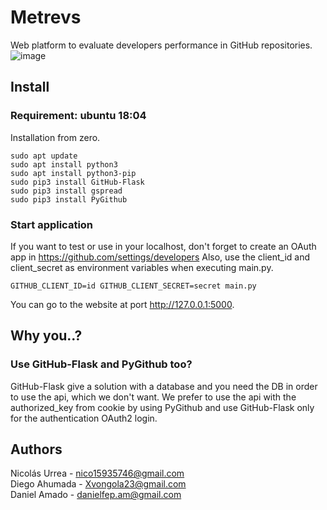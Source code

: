 # Metrevs
Web platform to evaluate developers performance in GitHub repositories.
![image](https://user-images.githubusercontent.com/69660332/122605133-a59bd300-d03c-11eb-877b-6b7589836048.png)

## Install
### Requirement: ubuntu 18:04
Installation from zero.
```
sudo apt update
sudo apt install python3
sudo apt install python3-pip
sudo pip3 install GitHub-Flask
sudo pip3 install gspread
sudo pip3 install PyGithub
```

### Start application
If you want to test or use in your localhost, don't forget to create an OAuth app in https://github.com/settings/developers
Also, use the client_id and client_secret as environment variables when executing main.py.

```
GITHUB_CLIENT_ID=id GITHUB_CLIENT_SECRET=secret main.py
```

You can go to the website at port http://127.0.0.1:5000.

## Why you..?
### Use GitHub-Flask and PyGithub too?
GitHub-Flask give a solution with a database and you need the DB in order to use the api, which we don't want. We prefer to use the api with the authorized_key from cookie by using PyGithub and use GitHub-Flask only for the authentication OAuth2 login.

## Authors
Nicolás Urrea - nico15935746@gmail.com\
Diego Ahumada - Xvongola23@gmail.com\
Daniel Amado - danielfep.am@gmail.com
